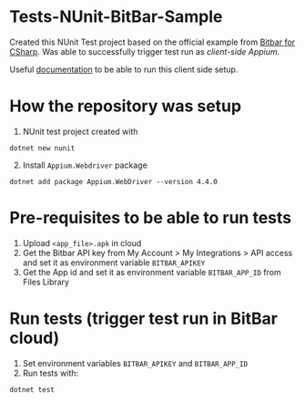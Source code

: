 # Tests-NUnit-BitBar-Sample

Created this NUnit Test project based on the official example from [Bitbar for CSharp](https://github.com/bitbar/test-samples/tree/master/samples/testing-frameworks/appium/client-side/csharp/sample-test).
Was able to successfully trigger test run as *client-side Appium*.

Useful [documentation](https://support.smartbear.com/bitbar/docs/testing-with-bitbar/automated-testing/appium/running-client-side-appium-tests.html) to be able to run this client side setup.

# How the repository was setup
1. NUnit test project created with
```
dotnet new nunit
```

2. Install `Appium.Webdriver` package
```
dotnet add package Appium.WebDriver --version 4.4.0
```

# Pre-requisites to be able to run tests
1. Upload `<app_file>.apk` in cloud
2. Get the Bitbar API key from My Account > My Integrations > API access and set it as environment variable `BITBAR_APIKEY`
3. Get the App id and set it as environment variable `BITBAR_APP_ID` from Files Library

# Run tests (trigger test run in BitBar cloud)
1. Set environment variables `BITBAR_APIKEY` and `BITBAR_APP_ID`
2. Run tests with:
```
dotnet test
```
